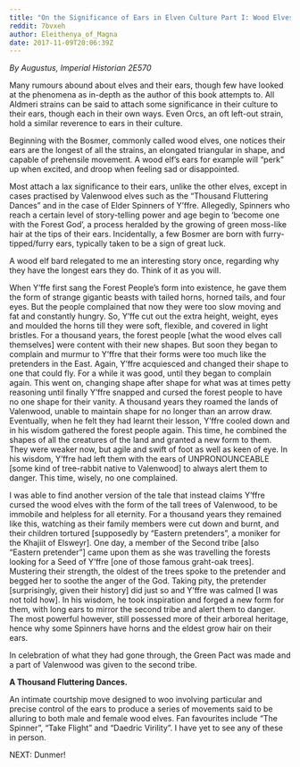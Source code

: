 ```yaml
---
title: "On the Significance of Ears in Elven Culture Part I: Wood Elves"
reddit: 7bvxeh
author: Eleithenya_of_Magna
date: 2017-11-09T20:06:39Z
---
```


*By Augustus, Imperial Historian 2E570*

Many rumours abound about elves and their ears, though few have looked at the phenomena as in-depth as the author of this book attempts to. All Aldmeri strains can be said to attach some significance in their culture to their ears, though each in their own ways. Even Orcs, an oft left-out strain, hold a similar reverence to ears in their culture.

Beginning with the Bosmer, commonly called wood elves, one notices their ears are the longest of all the strains, an elongated triangular in shape, and capable of prehensile movement. A wood elf’s ears for example will “perk” up when excited, and droop when feeling sad or disappointed.

Most attach a lax significance to their ears, unlike the other elves, except in cases practised by Valenwood elves such as the “Thousand Fluttering Dances” and in the case of Elder Spinners of Y’ffre. Allegedly, Spinners who reach a certain level of story-telling power and age begin to ‘become one with the Forest God’, a process heralded by the growing of green moss-like hair at the tips of their ears. Incidentally, a few Bosmer are born with furry-tipped/furry ears, typically taken to be a sign of great luck.

A wood elf bard relegated to me an interesting story once, regarding why they have the longest ears they do. Think of it as you will.

When Y’ffe first sang the Forest People’s form into existence, he gave them the form of strange gigantic beasts with tailed horns, horned tails, and four eyes. But the people complained that now they were too slow moving and fat and constantly hungry. So, Y’ffe cut out the extra height, weight, eyes and moulded the horns till they were soft, flexible, and covered in light bristles. For a thousand years, the forest people [what the wood elves call themselves] were content with their new shapes. But soon they began to complain and murmur to Y’ffre that their forms were too much like the pretenders in the East. Again, Y’ffre acquiesced and changed their shape to one that could fly. For a while it was good, until they began to complain again. This went on, changing shape after shape for what was at times petty reasoning until finally Y’ffre snapped and cursed the forest people to have no one shape for their vanity. 
A thousand years they roamed the lands of Valenwood, unable to maintain shape for no longer than an arrow draw. Eventually, when he felt they had learnt their lesson, Y’ffre cooled down and in his wisdom gathered the forest people again. This time, he combined the shapes of all the creatures of the land and granted a new form to them. They were weaker now, but agile and swift of foot as well as keen of eye. In his wisdom, Y’ffre had left them with the ears of UNPRONOUNCEABLE [some kind of tree-rabbit native to Valenwood] to always alert them to danger. This time, wisely, no one complained.

I was able to find another version of the tale that instead claims Y’ffre cursed the wood elves with the form of the tall trees of Valenwood, to be immobile and helpless for all eternity. For a thousand years they remained like this, watching as their family members were cut down and burnt, and their children tortured [supposedly by “Eastern pretenders”, a moniker for the Khajiit of Elsweyr]. One day, a member of the Second tribe [also “Eastern pretender”] came upon them as she was travelling the forests looking for a Seed of Y’ffre [one of those famous graht-oak trees]. Mustering their strength, the oldest of the trees spoke to the pretender and begged her to soothe the anger of the God. Taking pity, the pretender [surprisingly, given their history] did just so and Y’ffre was calmed [I was not told how]. In his wisdom, he took inspiration and forged a new form for them, with long ears to mirror the second tribe and alert them to danger. The most powerful however, still possessed more of their arboreal heritage, hence why some Spinners have horns and the eldest grow hair on their ears. 

In celebration of what they had gone through, the Green Pact was made and a part of Valenwood was given to the second tribe.

**A Thousand Fluttering Dances.**

An intimate courtship move designed to woo involving particular and precise control of the ears to produce a series of movements said to be alluring to both male and female wood elves. Fan favourites include “The Spinner”, “Take Flight” and “Daedric Virility”. I have yet to see any of these in person.

NEXT: Dunmer!
